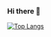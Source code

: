 ### Hi there 👋

[![Top Langs](https://github-readme-stats.vercel.app/api/top-langs/YasuyukiKuno
)](https://github.com/anuraghazra/github-readme-stats)


<!--
**YasuyukiKuno/YasuyukiKuno** is a ✨ _special_ ✨ repository because its `README.md` (this file) appears on your GitHub profile.

Here are some ideas to get you started:

- 🔭 I’m currently working on ...
- 🌱 I’m currently learning ...
- 👯 I’m looking to collaborate on ...
- 🤔 I’m looking for help with ...
- 💬 Ask me about ...
- 📫 How to reach me: ...
- 😄 Pronouns: ...
- ⚡ Fun fact: ...
-->
